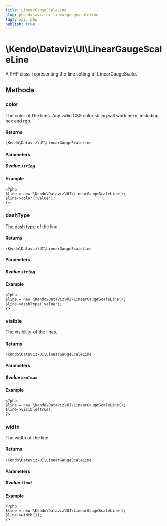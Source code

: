 ```yaml
---
title: LinearGaugeScaleLine
slug: php-dataviz-ui-lineargaugescaleline
tags: api, php
publish: true
---
```


# \Kendo\Dataviz\UI\LinearGaugeScaleLine

A PHP class representing the line setting of LinearGaugeScale.


## Methods

### color
The color of the lines. Any valid CSS color string will work here, including hex and rgb.

#### Returns
`\Kendo\Dataviz\UI\LinearGaugeScaleLine`

#### Parameters

##### $value `string`



#### Example 
    <?php
    $line = new \Kendo\Dataviz\UI\LinearGaugeScaleLine();
    $line->color('value');
    ?>

### dashType
The dash type of the line.

#### Returns
`\Kendo\Dataviz\UI\LinearGaugeScaleLine`

#### Parameters

##### $value `string`



#### Example 
    <?php
    $line = new \Kendo\Dataviz\UI\LinearGaugeScaleLine();
    $line->dashType('value');
    ?>

### visible
The visibility of the lines.

#### Returns
`\Kendo\Dataviz\UI\LinearGaugeScaleLine`

#### Parameters

##### $value `boolean`



#### Example 
    <?php
    $line = new \Kendo\Dataviz\UI\LinearGaugeScaleLine();
    $line->visible(true);
    ?>

### width
The width of the line..

#### Returns
`\Kendo\Dataviz\UI\LinearGaugeScaleLine`

#### Parameters

##### $value `float`



#### Example 
    <?php
    $line = new \Kendo\Dataviz\UI\LinearGaugeScaleLine();
    $line->width(1);
    ?>

